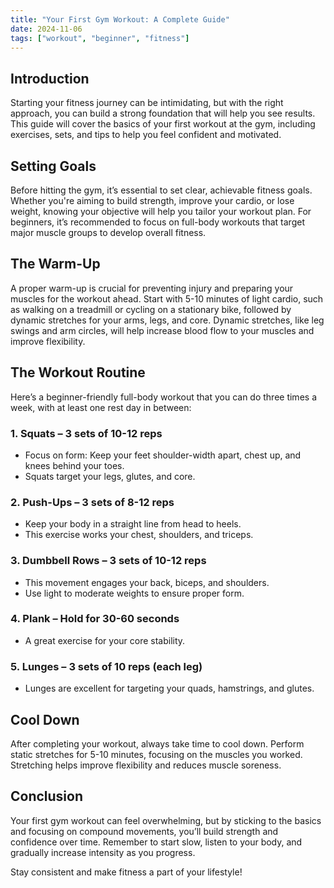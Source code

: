 ```yaml
---
title: "Your First Gym Workout: A Complete Guide"
date: 2024-11-06
tags: ["workout", "beginner", "fitness"]
---
```


## Introduction

Starting your fitness journey can be intimidating, but with the right approach, you can build a strong foundation that will help you see results. This guide will cover the basics of your first workout at the gym, including exercises, sets, and tips to help you feel confident and motivated.

## Setting Goals

Before hitting the gym, it’s essential to set clear, achievable fitness goals. Whether you're aiming to build strength, improve your cardio, or lose weight, knowing your objective will help you tailor your workout plan. For beginners, it’s recommended to focus on full-body workouts that target major muscle groups to develop overall fitness.

## The Warm-Up

A proper warm-up is crucial for preventing injury and preparing your muscles for the workout ahead. Start with 5-10 minutes of light cardio, such as walking on a treadmill or cycling on a stationary bike, followed by dynamic stretches for your arms, legs, and core. Dynamic stretches, like leg swings and arm circles, will help increase blood flow to your muscles and improve flexibility.

## The Workout Routine

Here’s a beginner-friendly full-body workout that you can do three times a week, with at least one rest day in between:

### 1. Squats – 3 sets of 10-12 reps
   - Focus on form: Keep your feet shoulder-width apart, chest up, and knees behind your toes.
   - Squats target your legs, glutes, and core.

### 2. Push-Ups – 3 sets of 8-12 reps
   - Keep your body in a straight line from head to heels.
   - This exercise works your chest, shoulders, and triceps.

### 3. Dumbbell Rows – 3 sets of 10-12 reps
   - This movement engages your back, biceps, and shoulders.
   - Use light to moderate weights to ensure proper form.

### 4. Plank – Hold for 30-60 seconds
   - A great exercise for your core stability.

### 5. Lunges – 3 sets of 10 reps (each leg)
   - Lunges are excellent for targeting your quads, hamstrings, and glutes.

## Cool Down

After completing your workout, always take time to cool down. Perform static stretches for 5-10 minutes, focusing on the muscles you worked. Stretching helps improve flexibility and reduces muscle soreness.

## Conclusion

Your first gym workout can feel overwhelming, but by sticking to the basics and focusing on compound movements, you’ll build strength and confidence over time. Remember to start slow, listen to your body, and gradually increase intensity as you progress.

Stay consistent and make fitness a part of your lifestyle!
